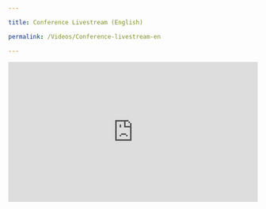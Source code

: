 ```yaml
---

title: Conference Livestream (English)

permalink: /Videos/Conference-livestream-en

---
```

<div>
<div style="padding:56.25% 0 0 0;position:relative;"><iframe src="https://vimeo.com/event/1924445/embed" frameborder="0" allow="autoplay; fullscreen; picture-in-picture" allowfullscreen style="position:absolute;top:0;left:0;width:100%;height:100%;"></iframe></div> 
